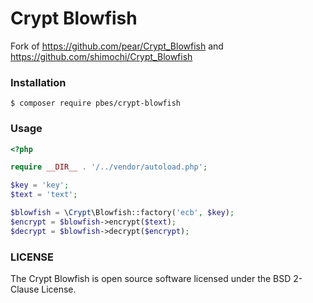 # Crypt Blowfish

Fork of https://github.com/pear/Crypt_Blowfish and https://github.com/shimochi/Crypt_Blowfish

### Installation
```
$ composer require pbes/crypt-blowfish
```

### Usage
```php
<?php

require __DIR__ . '/../vendor/autoload.php';

$key = 'key';
$text = 'text';

$blowfish = \Crypt\Blowfish::factory('ecb', $key);
$encrypt = $blowfish->encrypt($text);
$decrypt = $blowfish->decrypt($encrypt);

```

### LICENSE
The Crypt Blowfish is open source software licensed under the BSD 2-Clause License.
